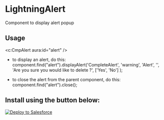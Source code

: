 # LightningAlert

Component to display alert popup 

## Usage

<!-- add the component to your component body -->
<c:CmpAlert aura:id="alert" />

* to display an alert, do this: 
component.find("alert").displayAlert('CompleteAlert', 
                                     'warning', 
                                      'Alert', 
                                     '', 
                                     'Are you sure you would like to delete ?', 
                                     ['Yes', 'No'] ); 

* to close the alert from the parent component, do this:
component.find("alert").close();


## Install using the button below:

<a href="https://githubsfdeploy.herokuapp.com?owner=veenasundara&repo=LightningAlert">
  <img alt="Deploy to Salesforce"
       src="https://raw.githubusercontent.com/afawcett/githubsfdeploy/master/src/main/webapp/resources/img/deploy.png">
</a>
